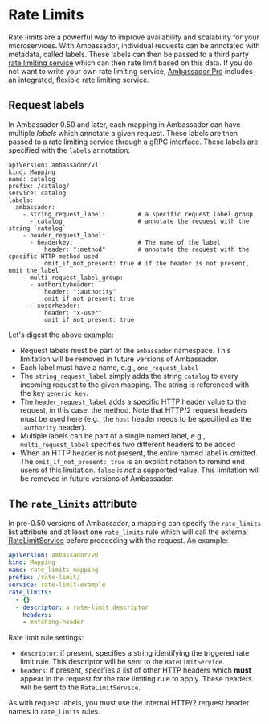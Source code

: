 # Rate Limits

Rate limits are a powerful way to improve availability and scalability for your microservices. With Ambassador, individual requests can be annotated with metadata, called labels.  These labels can then be passed to a third party [rate limiting service](/services/rate-limit-service) which can then rate limit based on this data. If you do not want to write your own rate limiting service, [Ambassador Pro](https://www.getambassador.io/pro) includes an integrated, flexible rate limiting service.

## Request labels

In Ambassador 0.50 and later, each mapping in Ambassador can have multiple *labels* which annotate a given request. These labels are then passed to a rate limiting service through a gRPC interface. These labels are specified with the `labels` annotation:

```
apiVersion: ambassador/v1
kind: Mapping
name: catalog
prefix: /catalog/
service: catalog
labels:
  ambassador:
    - string_request_label:         # a specific request label group
      - catalog                     # annotate the request with the string `catalog`
    - header_request_label:
      - headerkey:                  # The name of the label
          header: ":method"         # annotate the request with the specific HTTP method used
          omit_if_not_present: true # if the header is not present, omit the label
    - multi_request_label_group:
      - authorityheader:
          header: ":authority"
          omit_if_not_present: true
      - xuserheader:
          header: "x-user"
          omit_if_not_present: true
```

Let's digest the above example:

* Request labels must be part of the `ambassador` namespace. This limitation will be removed in future versions of Ambassador.
* Each label must have a name, e.g., `one_request_label`
* The `string_request_label` simply adds the string `catalog` to every incoming request to the given mapping. The string is referenced with the key `generic_key`.
* The `header_request_label` adds a specific HTTP header value to the request, in this case, the method. Note that HTTP/2 request headers must be used here (e.g., the `host` header needs to be specified as the `:authority` header).
* Multiple labels can be part of a single named label, e.g., `multi_request_label` specifies two different headers to be added
* When an HTTP header is not present, the entire named label is omitted. The `omit_if_not_present: true` is an explicit notation to remind end users of this limitation. `false` is *not* a supported value. This limitation will be removed in future versions of Ambassador.

## The `rate_limits` attribute

In pre-0.50 versions of Ambassador, a mapping can specify the `rate_limits` list attribute and at least one `rate_limits` rule which will call the external [RateLimitService](/reference/services/rate-limit-service) before proceeding with the request. An example:

```yaml
apiVersion: ambassador/v0
kind: Mapping
name: rate_limits_mapping
prefix: /rate-limit/
service: rate-limit-example
rate_limits:
  - {}
  - descriptor: a rate-limit descriptor
    headers:
    - matching-header
```

Rate limit rule settings:

- `descriptor`: if present, specifies a string identifying the triggered rate limit rule. This descriptor will be sent to the `RateLimitService`.
- `headers`: if present, specifies a list of other HTTP headers which **must** appear in the request for the rate limiting rule to apply. These headers will be sent to the `RateLimitService`.

As with request labels, you must use the internal HTTP/2 request header names in `rate_limits` rules.